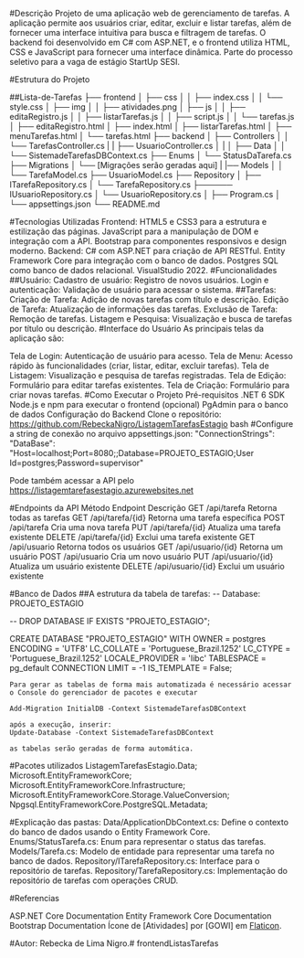 #Descrição
Projeto de uma aplicação web de gerenciamento de tarefas. A aplicação permite aos usuários criar, editar, excluir e listar tarefas, além de fornecer uma interface intuitiva para busca e filtragem de tarefas. O backend foi desenvolvido em C# com ASP.NET, e o frontend utiliza HTML, CSS e JavaScript para fornecer uma interface dinâmica. Parte do processo seletivo para a vaga de estágio StartUp SESI.

#Estrutura do Projeto

##Lista-de-Tarefas
├── frontend
│   ├── css
│   │   ├── index.css
│   │   └── style.css
│   ├── img
│   │   ├── atividades.png
│   ├── js
│   │   ├── editaRegistro.js
│   │   ├── listarTarefas.js
│   │   ├── script.js
│   │   └── tarefas.js
│   ├── editaRegistro.html
│   ├── index.html
│   ├── listarTarefas.html
│   ├── menuTarefas.html
│   └── tarefas.html
├── backend
│   ├── Controllers
│   │   └── TarefasController.cs
|   |   ├── UsuarioController.cs
│   |
│   ├── Data
│   │   └── SistemadeTarefasDBContext.cs
├──     Enums
│   └── StatusDaTarefa.cs
├──  Migrations
│   └── [Migrações serão geradas aqui]
|   |── Models
│   │   └── TarefaModel.cs
        ├── UsuarioModel.cs
├──  Repository
│   ├── ITarefaRepository.cs
│   └── TarefaRepository.cs
├────── IUsuarioRepository.cs
│   └── UsuarioRepository.cs
│   ├── Program.cs
│   └── appsettings.json
└── README.md

#Tecnologias Utilizadas
Frontend:
HTML5 e CSS3 para a estrutura e estilização das páginas.
JavaScript para a manipulação de DOM e integração com a API.
Bootstrap para componentes responsivos e design moderno.
Backend:
C# com ASP.NET para criação de API RESTful.
Entity Framework Core para integração com o banco de dados.
Postgres SQL como banco de dados relacional.
VisualStudio 2022.
#Funcionalidades
##Usuário:
Cadastro de usuário: Registro de novos usuários.
Login e autenticação: Validação de usuário para acessar o sistema.
##Tarefas:
Criação de Tarefa: Adição de novas tarefas com título e descrição.
Edição de Tarefa: Atualização de informações das tarefas.
Exclusão de Tarefa: Remoção de tarefas.
Listagem e Pesquisa: Visualização e busca de tarefas por título ou descrição.
#Interface do Usuário
As principais telas da aplicação são:

Tela de Login: Autenticação de usuário para acesso.
Tela de Menu: Acesso rápido às funcionalidades (criar, listar, editar, excluir tarefas).
Tela de Listagem: Visualização e pesquisa de tarefas registradas.
Tela de Edição: Formulário para editar tarefas existentes.
Tela de Criação: Formulário para criar novas tarefas.
#Como Executar o Projeto
Pré-requisitos
.NET 6 SDK 
Node.js e npm para executar o frontend (opcional)
PgAdmin para o banco de dados
Configuração do Backend
Clone o repositório:
https://github.com/RebeckaNigro/ListagemTarefasEstagio
bash
#Configure a string de conexão no arquivo appsettings.json:
 "ConnectionStrings": 
   "DataBase": "Host=localhost;Port=8080;;Database=PROJETO_ESTAGIO;User Id=postgres;Password=supervisor"

Pode também acessar a API pelo https://listagemtarefasestagio.azurewebsites.net

#Endpoints da API
Método	Endpoint	Descrição
GET	/api/tarefa	Retorna todas as tarefas
GET	/api/tarefa/{id}	Retorna uma tarefa específica
POST	/api/tarefa	Cria uma nova tarefa
PUT	/api/tarefa/{id}	Atualiza uma tarefa existente
DELETE	/api/tarefa/{id}	Exclui uma tarefa existente
GET	/api/usuario	Retorna todos os usuários
GET	/api/usuario/{id}	Retorna um usuário
POST	/api/usuario	Cria um novo usuário
PUT	/api/usuario/{id}	Atualiza um usuário existente
DELETE	/api/usuario/{id}	Exclui um usuário existente

#Banco de Dados
##A estrutura da tabela de tarefas:
-- Database: PROJETO_ESTAGIO

-- DROP DATABASE IF EXISTS "PROJETO_ESTAGIO";

CREATE DATABASE "PROJETO_ESTAGIO"
    WITH
    OWNER = postgres
    ENCODING = 'UTF8'
    LC_COLLATE = 'Portuguese_Brazil.1252'
    LC_CTYPE = 'Portuguese_Brazil.1252'
    LOCALE_PROVIDER = 'libc'
    TABLESPACE = pg_default
    CONNECTION LIMIT = -1
    IS_TEMPLATE = False;

    Para gerar as tabelas de forma mais automatizada é necessário acessar o Console do gerenciador de pacotes e executar 

    Add-Migration InitialDB -Context SistemadeTarefasDBContext
    
    após a execução, inserir:
    Update-Database -Context SistemadeTarefasDBContext

    as tabelas serão geradas de forma automática.

#Pacotes utilizados 
ListagemTarefasEstagio.Data;
Microsoft.EntityFrameworkCore;
Microsoft.EntityFrameworkCore.Infrastructure;
Microsoft.EntityFrameworkCore.Storage.ValueConversion;
Npgsql.EntityFrameworkCore.PostgreSQL.Metadata;

#Explicação das pastas:
Data/ApplicationDbContext.cs: Define o contexto do banco de dados usando o Entity Framework Core.
Enums/StatusTarefa.cs: Enum para representar o status das tarefas.
Models/Tarefa.cs: Modelo de entidade para representar uma tarefa no banco de dados.
Repository/ITarefaRepository.cs: Interface para o repositório de tarefas.
Repository/TarefaRepository.cs: Implementação do repositório de tarefas com operações CRUD.

#Referencias 

ASP.NET Core Documentation
Entity Framework Core Documentation
Bootstrap Documentation
Ícone de [Atividades] por [GOWI] em [Flaticon](https://www.flaticon.com/br/icone-gratis/atividades_2686222).


#Autor: Rebecka de Lima Nigro.# frontendListasTarefas

